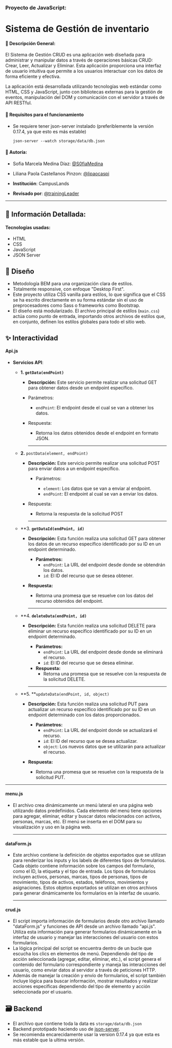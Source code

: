 ### Proyecto de JavaScript:

# Sistema de Gestión de inventario  



#### :round_pushpin: Descripción General: 

El Sistema de Gestión CRUD es una aplicación web diseñada para administrar y manipular datos a través de operaciones básicas CRUD: Crear, Leer, Actualizar y Eliminar. Esta aplicación proporciona una interfaz de usuario intuitiva que permite a los usuarios interactuar con los datos de forma eficiente y efectiva.

La aplicación está desarrollada utilizando tecnologías web estándar como HTML, CSS y JavaScript, junto con bibliotecas externas para la gestión de eventos, manipulación del DOM y comunicación con el servidor a través de API RESTful.



#### :rocket: Requisitos para el funcionamiento

- Se requiere tener json-server instalado (preferiblemente la versión 0.17.4, ya que esto es más estable)

  ```  
  json-server --watch storage/data/db.json
  
  ```

  

#### :busts_in_silhouette: ​Autoría:

- Sofia Marcela Medina Díaz: [@S0fiaMedina](https://github.com/S0fiaMedina)
- Liliana Paola Castellanos Pinzon: [@lipaocaspi](https://github.com/lipaocaspi)

- **Institución**: CampusLands
- **Revisado por**: [@trainingLeader](https://github.com/trainingLeader)







****





## :pushpin: Información Detallada:

#### Tecnologías usadas:

- HTML
- CSS
- JavaScript
- JSON Server

## :lipstick: ​Diseño

- Metodología BEM para una organización clara de estilos.
- Totalmente responsive, con enfoque "Desktop First".
- Este proyecto utiliza CSS vanilla para estilos, lo que significa que el  CSS se ha escrito directamente en su forma estándar sin el uso de  preprocesadores como Sass o frameworks como Bootstrap.
- El diseño  está modularizado. El archivo  principal de estilos (`main.css`) actúa como punto de  entrada, importando otros archivos de estilos que, en conjunto, definen  los estilos globales para todo el sitio web.



## :sparkles: ​Interactividad



#### Api.js

- **Servicios API**:

  - **1. `getData(endPoint)`**

    - **Descripción:** Este servicio permite realizar una solicitud GET para obtener datos desde un endpoint específico.
  
    - Parámetros:
      - `endPoint`: El endpoint desde el cual se van a obtener los datos.
  
    - Respuesta:
      - Retorna los datos obtenidos desde el endpoint en formato JSON.

      ****

  - **2.** `postData(element, endPoint)`

    - **Descripción:** Este servicio permite realizar una solicitud POST para enviar datos a un endpoint específico.
      - Parámetros:
  
        - `element`: Los datos que se van a enviar al endpoint.
        - `endPoint`: El endpoint al cual se van a enviar los datos.
  
    - Respuesta:
  
      - Retorna la respuesta de la solicitud POST	
  
      ****
  
  - **3. **`getDataId(endPoint, id)`**
  
    - **Descripción:** Esta función realiza una solicitud GET para obtener los datos de un recurso específico identificado por su ID en un endpoint determinado.
      - **Parámetros:**
        - `endPoint`: La URL del endpoint desde donde se obtendrán los datos.
        - `id`: El ID del recurso que se desea obtener.
  
  
    - **Respuesta:**
      
      - Retorna una promesa que se resuelve con los datos del recurso obtenidos del endpoint.
      
      ****
  
  - **4. **`deleteData(endPoint, id)`**
  
    - **Descripción:** Esta función realiza una solicitud DELETE para eliminar un recurso específico identificado por su ID en un endpoint determinado.
  
      - **Parámetros:**
        - `endPoint`: La URL del endpoint desde donde se eliminará el recurso.
        - `id`: El ID del recurso que se desea eliminar.
      - **Respuesta:**
        - Retorna una promesa que se resuelve con la respuesta de la solicitud DELETE.
  
      ****
  
  - **5. **`updateData(endPoint, id, object)`
  
    - **Descripción:** Esta función realiza una solicitud PUT para actualizar un recurso específico identificado por su ID en un endpoint determinado con los datos proporcionados.
      - **Parámetros:**
        - `endPoint`: La URL del endpoint donde se actualizará el recurso.
        - `id`: El ID del recurso que se desea actualizar.
        - `object`: Los nuevos datos que se utilizarán para actualizar el recurso.
  
    - **Respuesta:**
      - Retorna una promesa que se resuelve con la respuesta de la solicitud PUT.



***



#### menu.js

- El archivo crea dinámicamente un menú lateral en una página web  utilizando datos predefinidos. Cada elemento del menú tiene opciones  para agregar, eliminar, editar y buscar datos relacionados con activos,  personas, marcas, etc. El menú se inserta en el DOM para su  visualización y uso en la página web.

  ****

#### dataForm.js

- Este archivo contiene la definición de objetos exportados que se  utilizan para renderizar los inputs y los labels de diferentes tipos de  formularios. Cada objeto contiene información sobre los campos del  formulario, como el ID, la etiqueta y el tipo de entrada. Los tipos de  formularios incluyen activos, personas, marcas, tipos de personas, tipos de movimiento, tipos de activos, estados, teléfonos, movimientos y  asignaciones. Estos objetos exportados se utilizan en otros archivos  para generar dinámicamente los formularios en la interfaz de usuario.

  ****

#### crud.js

- El script importa información de formularios desde otro archivo llamado "dataForm.js" y funciones de API desde un archivo llamado "api.js". Utiliza esta información para generar formularios dinámicamente en la interfaz de usuario y manejar las interacciones del usuario con estos formularios.
- La lógica principal del script se encuentra dentro de un bucle que escucha los clics en elementos de menú. Dependiendo del tipo de acción seleccionada (agregar, editar, eliminar, etc.), el script genera el contenido del formulario correspondiente y maneja las interacciones del usuario, como enviar datos al servidor a través de peticiones HTTP.
- Además de manejar la creación y envío de formularios, el script también incluye lógica para buscar información, mostrar resultados y realizar acciones específicas dependiendo del tipo de elemento y acción seleccionada por el usuario.



## :card_file_box: ​Backend

- El archivo que contiene toda la data es `storage/data/db.json`
- Backend prototipado haciendo uso de [json-server](https://github.com/typicode/json-server).
- Se recomienda encarecidamente usar la version 0.17.4 ya que esta es más estable que la ultima versión.
